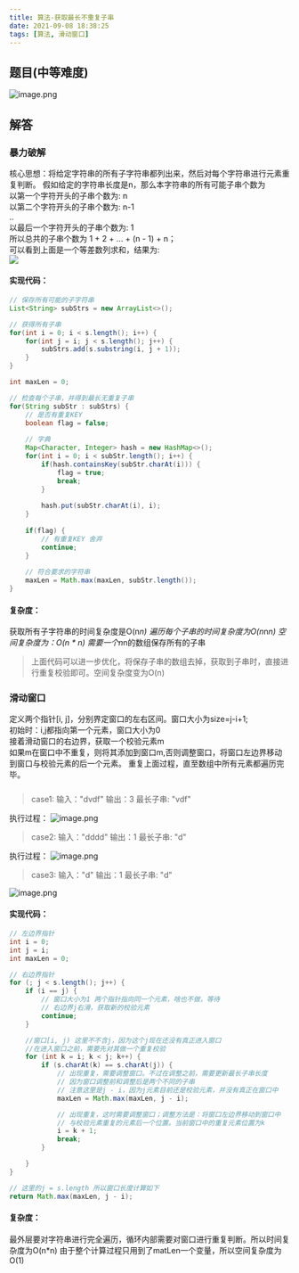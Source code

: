 ```yaml
---
title: 算法-获取最长不重复子串
date: 2021-09-08 18:38:25
tags: [算法, 滑动窗口]
---
```




## 题目(中等难度)
![image.png](https://cdn.nlark.com/yuque/0/2021/png/127227/1631091874227-6614c7ce-0159-4e2e-93c1-fda6b6a76935.png#clientId=u0d869f26-97aa-4&from=paste&height=558&id=uffc071bb&margin=%5Bobject%20Object%5D&name=image.png&originHeight=1116&originWidth=1308&originalType=binary&ratio=1&size=124739&status=done&style=none&taskId=u447a627f-e84a-4339-a812-f9a6f060dc1&width=654)


## 解答
### 暴力破解
核心思想：将给定字符串的所有子字符串都列出来，然后对每个字符串进行元素重复判断。
假如给定的字符串长度是n，那么本字符串的所有可能子串个数为  
以第一个字符开头的子串个数为: n  
以第二个字符开头的子串个数为: n-1  
..  
以最后一个字符开头的子串个数为: 1  
所以总共的子串个数为 1 + 2 + ... + (n - 1) + n；  
可以看到上面是一个等差数列求和，结果为:  
![](https://cdn.nlark.com/yuque/__latex/0006ffcffaeb7ac514ed42b8edec4239.svg#card=math&code=f%28n%29%3D%7Bn%281%2Bn%29%20%5Cover%202%7D&id=aaTIg)


#### 实现代码：
```java
// 保存所有可能的子字符串
List<String> subStrs = new ArrayList<>();

// 获得所有子串
for(int i = 0; i < s.length(); i++) {
    for(int j = i; j < s.length(); j++) {
        subStrs.add(s.substring(i, j + 1));
    }
}

int maxLen = 0;

// 检查每个子串，并得到最长无重复子串
for(String subStr : subStrs) {
    // 是否有重复KEY
    boolean flag = false;
    
    // 字典
	Map<Character, Integer> hash = new HashMap<>();
    for(int i = 0; i < subStr.length(); i++) {
        if(hash.containsKey(subStr.charAt(i))) {
            flag = true;
            break;
        }
        
        hash.put(subStr.charAt(i), i);
    }
    
    if(flag) {
        // 有重复KEY 舍弃
        continue;
    }
    
    // 符合要求的字符串
    maxLen = Math.max(maxLen, subStr.length());
}


```
#### 复杂度：
获取所有子字符串的时间复杂度是O(n*n)
遍历每个子串的时间复杂度为O(n*n*n)
空间复杂度为：O(n * n) 需要一个n*n的数组保存所有的子串

> 上面代码可以进一步优化，将保存子串的数组去掉，获取到子串时，直接进行重复校验即可。空间复杂度变为O(n)

### 
### 滑动窗口
定义两个指针[i, j]，分别界定窗口的左右区间。窗口大小为size=j-i+1;  
初始时：i,j都指向第一个元素，窗口大小为0  
接着滑动窗口的右边界，获取一个校验元素m  
如果m在窗口中不重复，则将其添加到窗口m,否则调整窗口，将窗口左边界移动到窗口与校验元素的后一个元素。
重复上面过程，直至数组中所有元素都遍历完毕。
##### 
> case1: 
> 输入："dvdf"
> 输出：3
> 最长子串: "vdf"

执行过程：
![image.png](https://cdn.nlark.com/yuque/0/2021/png/127227/1631095201317-96a1c0f1-91c8-47df-9401-db5c8018fd1a.png#clientId=u0d869f26-97aa-4&from=paste&height=427&id=u831533f0&margin=%5Bobject%20Object%5D&name=image.png&originHeight=854&originWidth=2146&originalType=binary&ratio=1&size=287538&status=done&style=none&taskId=uf4706f94-62cb-4d99-8e5b-323527a44a1&width=1073)


> case2:
> 输入："dddd"
> 输出：1
> 最长子串: "d"

执行过程：
![image.png](https://cdn.nlark.com/yuque/0/2021/png/127227/1631095251885-543c0aff-ab39-4fd0-aaca-bb953c8ac5b2.png#clientId=u0d869f26-97aa-4&from=paste&height=546&id=u0f285c5d&margin=%5Bobject%20Object%5D&name=image.png&originHeight=1092&originWidth=1974&originalType=binary&ratio=1&size=322923&status=done&style=none&taskId=u524922eb-64fc-485f-9f7d-9103568144d&width=987)
​

> case3: 
> 输入："d"
> 输出：1
> 最长子串: "d"

![image.png](https://cdn.nlark.com/yuque/0/2021/png/127227/1631095341076-95816cac-c8e9-4a55-bcc8-46ff182b1625.png#clientId=u0d869f26-97aa-4&from=paste&height=184&id=u97c87d93&margin=%5Bobject%20Object%5D&name=image.png&originHeight=368&originWidth=610&originalType=binary&ratio=1&size=37291&status=done&style=none&taskId=uac0d4632-8fe0-4d3f-a3a3-75c08356dd9&width=305)


#### 实现代码：
```java
// 左边界指针
int i = 0;
int j = i;
int maxLen = 0;

// 右边界指针
for (; j < s.length(); j++) {
    if (i == j) {
        // 窗口大小为1 两个指针指向同一个元素，啥也不做，等待
        // 右边界j右滑，获取新的校验元素
        continue;
    }

    //窗口[i, j) 这里不不含j，因为这个j现在还没有真正进入窗口
    //在进入窗口之前，需要先对其做一个重复校验
    for (int k = i; k < j; k++) {
        if (s.charAt(k) == s.charAt(j)) {
            // 出现重复，需要调整窗口。不过在调整之前，需要更新最长子串长度
            // 因为窗口调整前和调整后是两个不同的子串
            // 注意这里是j - i，因为j元素目前还是校验元素，并没有真正在窗口中
            maxLen = Math.max(maxLen, j - i);

            // 出现重复，这时需要调整窗口；调整方法是：将窗口左边界移动到窗口中
            // 与校验元素重复的元素后一个位置。当前窗口中的重复元素位置为k
            i = k + 1;
            break;
        }

    }
}

// 这里的j = s.length 所以窗口长度计算如下
return Math.max(maxLen, j - i);
```
#### 复杂度：
最外层要对字符串进行完全遍历，循环内部需要对窗口进行重复判断。所以时间复杂度为O(n*n)
由于整个计算过程只用到了matLen一个变量，所以空间复杂度为O(1)

